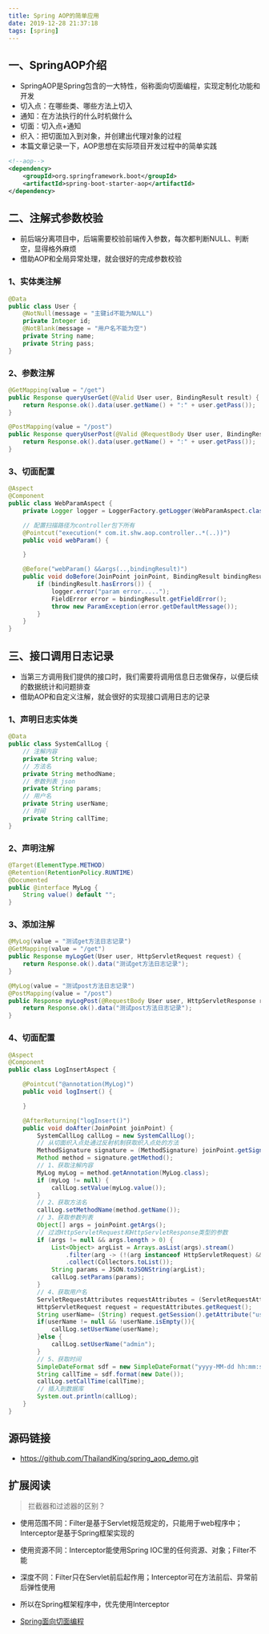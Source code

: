 ```yaml
---
title: Spring AOP的简单应用
date: 2019-12-28 21:37:18
tags: [spring]
---
```


## 一、SpringAOP介绍

- SpringAOP是Spring包含的一大特性，俗称面向切面编程，实现定制化功能和开发
- 切入点：在哪些类、哪些方法上切入
- 通知：在方法执行的什么时机做什么
- 切面：切入点+通知
- 织入：把切面加入到对象，并创建出代理对象的过程 
- 本篇文章记录一下，AOP思想在实际项目开发过程中的简单实践

```xml
<!--aop-->
<dependency>
    <groupId>org.springframework.boot</groupId>
    <artifactId>spring-boot-starter-aop</artifactId>
</dependency>
```

## 二、注解式参数校验

- 前后端分离项目中，后端需要校验前端传入参数，每次都判断NULL、判断空，显得格外麻烦
- 借助AOP和全局异常处理，就会很好的完成参数校验

### 1、实体类注解

```java
@Data
public class User {
    @NotNull(message = "主键id不能为NULL")
    private Integer id;
    @NotBlank(message = "用户名不能为空")
    private String name;
    private String pass;
}
```

### 2、参数注解

```java
@GetMapping(value = "/get")
public Response queryUserGet(@Valid User user, BindingResult result) {
    return Response.ok().data(user.getName() + ":" + user.getPass());
}

@PostMapping(value = "/post")
public Response queryUserPost(@Valid @RequestBody User user, BindingResult result) {
    return Response.ok().data(user.getName() + ":" + user.getPass());
}
```

### 3、切面配置

```java
@Aspect
@Component
public class WebParamAspect {
    private Logger logger = LoggerFactory.getLogger(WebParamAspect.class);

    // 配置扫描路径为controller包下所有
    @Pointcut("execution(* com.it.shw.aop.controller..*(..))")
    public void webParam() {

    }

    @Before("webParam() &&args(..,bindingResult)")
    public void doBefore(JoinPoint joinPoint, BindingResult bindingResult) {
        if (bindingResult.hasErrors()) {
            logger.error("param error.....");
            FieldError error = bindingResult.getFieldError();
            throw new ParamException(error.getDefaultMessage());
        }
    }
}
```

## 三、接口调用日志记录

- 当第三方调用我们提供的接口时，我们需要将调用信息日志做保存，以便后续的数据统计和问题排查
- 借助AOP和自定义注解，就会很好的实现接口调用日志的记录

### 1、声明日志实体类

```java
@Data
public class SystemCallLog {
    // 注解内容
    private String value;
    // 方法名
    private String methodName;
    // 参数列表 json
    private String params;
    // 用户名
    private String userName;
    // 时间
    private String callTime;
}
```

### 2、声明注解

```java
@Target(ElementType.METHOD)
@Retention(RetentionPolicy.RUNTIME)
@Documented
public @interface MyLog {
    String value() default "";
}
```

### 3、添加注解

```java
@MyLog(value = "测试get方法日志记录")
@GetMapping(value = "/get")
public Response myLogGet(User user, HttpServletRequest request) {
    return Response.ok().data("测试get方法日志记录");
}

@MyLog(value = "测试post方法日志记录")
@PostMapping(value = "/post")
public Response myLogPost(@RequestBody User user, HttpServletResponse response) {
    return Response.ok().data("测试post方法日志记录");
}
```

### 4、切面配置

```java
@Aspect
@Component
public class LogInsertAspect {

    @Pointcut("@annotation(MyLog)")
    public void logInsert() {

    }

    @AfterReturning("logInsert()")
    public void doAfter(JoinPoint joinPoint) {
        SystemCallLog callLog = new SystemCallLog();
        // 从切面织入点处通过反射机制获取织入点处的方法
        MethodSignature signature = (MethodSignature) joinPoint.getSignature();
        Method method = signature.getMethod();
        // 1、获取注解内容
        MyLog myLog = method.getAnnotation(MyLog.class);
        if (myLog != null) {
            callLog.setValue(myLog.value());
        }
        // 2、获取方法名
        callLog.setMethodName(method.getName());
        // 3、获取参数列表
        Object[] args = joinPoint.getArgs();
        // 过滤HttpServletRequest和HttpServletResponse类型的参数
        if (args != null && args.length > 0) {
            List<Object> argList = Arrays.asList(args).stream()
                .filter(arg -> (!(arg instanceof HttpServletRequest) && !(arg instanceof HttpServletResponse)))
                .collect(Collectors.toList());
            String params = JSON.toJSONString(argList);
            callLog.setParams(params);
        }
        // 4、获取用户名
        ServletRequestAttributes requestAttributes = (ServletRequestAttributes) RequestContextHolder.getRequestAttributes();
        HttpServletRequest request = requestAttributes.getRequest();
        String userName= (String) request.getSession().getAttribute("userName");
        if(userName != null && !userName.isEmpty()){
            callLog.setUserName(userName);
        }else {
            callLog.setUserName("admin");
        }
        // 5、获取时间
        SimpleDateFormat sdf = new SimpleDateFormat("yyyy-MM-dd hh:mm:ss");
        String callTime = sdf.format(new Date());
        callLog.setCallTime(callTime);
        // 插入到数据库
        System.out.println(callLog);
    }
}
```

## 源码链接

- https://github.com/ThailandKing/spring_aop_demo.git

## 扩展阅读

> 拦截器和过滤器的区别？

- 使用范围不同：Filter是基于Servlet规范规定的，只能用于web程序中；Interceptor是基于Spring框架实现的
- 使用资源不同：Interceptor能使用Spring IOC里的任何资源、对象；Filter不能
- 深度不同：Filter只在Servlet前后起作用；Interceptor可在方法前后、异常前后弹性使用
- 所以在Spring框架程序中，优先使用Interceptor

- [Spring面向切面编程](https://www.jianshu.com/p/994027425b44)

